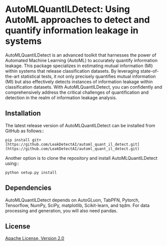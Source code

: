 # AutoMLQuantILDetect: Using AutoML approaches to detect and quantify information leakage in systems

AutoMLQuantILDetect is an advanced toolkit that harnesses the power of Automated Machine Learning (AutoML) to accurately quantify information leakage. 
This package specializes in estimating mutual information (MI) within systems that release classification datasets. 
By leveraging state-of-the-art statistical tests, it not only precisely quantifies mutual information (MI) but also effectively detects instances of information leakage within classification datasets. 
With AutoMLQuantILDetect, you can confidently and comprehensively address the critical challenges of quantification and detection in the realm of information leakage analysis.


Installation
------------
The latest release version of AutoMLQuantILDetect can be installed from GitHub as follows::
	
	pip install git+[https://github.com/LeakDetectAI/automl_quant_il_detect.git](https://github.com/LeakDetectAI/automl_quant_il_detect.git)
 
Another option is to clone the repository and install AutoMLQuantILDetect using::

	python setup.py install


Dependencies
------------
AutoMLQuantILDetect depends on AutoGLuon, TabPFN, Pytorch, Tensorflow, NumPy, SciPy, matplotlib, Scikit-learn, and tqdm. For data processing and generation, you will also need pandas.

License
--------
[Apache License, Version 2.0](https://github.com/LeakDetectAI/automl_quant_il_detect/blob/master/LICENSE)
